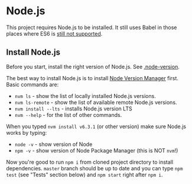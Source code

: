 # Node.js

This project requires Node.js to be installed. It still uses Babel in those
places where ES6 is [still not supported](http://node.green/).

## Install Node.js

Before you start, install the right version of Node.js. See [.node-version](../.node-version).

The best way to install Node.js is to install [Node Version Manager](https://github.com/creationix/nvm#install-script) first. Basic commands are:

* `nvm ls` - show the list of locally installed Node.js versions.
* `nvm ls-remote` - show the list of available remote Node.js versions.
* `nvm install --lts` - installs Node.js version LTS
* `nvm --help` - for the list of other commands.

When you typed `nvm install v6.3.1` (or other version) make sure Node.js works by typing:

* `node -v` - show version of Node
* `npm -v` - show version of Node Package Manager (this is NOT `nvm`!)

Now you're good to run  `npm i` from cloned project directory to install dependencies. `master` branch should be up to date and you can type `npm test` (see "Tests" section below) and `npm start` right after `npm i`.
